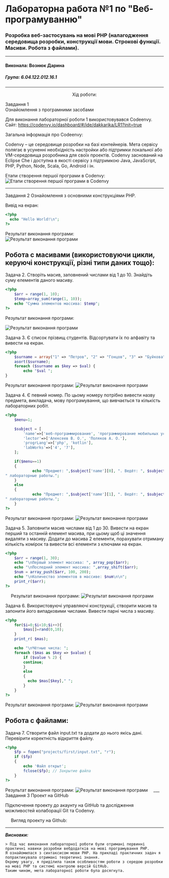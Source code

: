 # Лабораторна работа №1 по "Веб-програмуванню"
### Розробка веб-застосувань на мові PHP (налагодження середовища розробки, конструкції мови. Строкові функції. Масиви. Робота з файлами).

***
#### Виконала: Вознюк Дарина
##### Група: 6.04.122.012.16.1

***

<p align="center"><bold>
	Хід роботи:
	</bold></p>

Завдання 1<br/>
   Ознайомлення з програмними засобами<br/>

Для виконання лабораторної роботи 1 використовувався Codeenvy.<br/>
Сайт: https://codenvy.io/dashboard/#/ide/dakkarika/LR1?init=true<br/>

Загальна інформація про Codeenvy:<br/>

Codenvy – це середовище розробки на базі контейнерів. Мета сервісу полягає в усуненні необхідність настройки або підтримки локальної або VM-середовища розробника для своїх проектів.
Codenvy заснований на Eclipse Che і доступна в якості сервісу з підтримкою Java, JavaScript, PHP, Python, Node, Scala, Go, Android і ін.


Етапи створення першої програми в Codenvy:
![Етапи створення першої програми в Codenvy](/Codenvy.png)
___

Завдання 2
Ознайомлення з основними конструкціями PHP.

Вивід на екран:

```php
<?php   
  echo "Hello World!\n";
?>
```

Результат виконання програми:</br>
 ![Результат виконання програми](/Result_1.png)

Робота с масивами (використовуючи цикли, керуючі конструкції, різні типи даних тощо):
---

Задача 2. Створіть масив, заповнений числами від 1 до 10. Знайдіть суму елементів даного масиву.
```php
<?php
	$arr = range(1, 10);
	$temp=array_sum(range(1, 10));
	echo "Сумма элементов массива: $temp";
?>
```

Результат виконання програми:

  ![Результат виконання програми](/Result_2.png)

Задача 3. Є список прізвищ студентів. Відсортувати їх по алфавіту та вивести на екран.

```php
<?php
	$surname = array("1" => "Петров", "2" => "Гонцов", "3" => "Буйкова", "4" => "Сидоренко");
	asort($surname);
	foreach ($surname as $key => $val) {
        echo "$val ";
}
```

Результат виконання програми:
 ![Результат виконання програми](/Result_3.png)

Задача 4. Є певний номер. По цьому номеру потрібно вивести назву предмета, викладача, мову програмування, що вивчається та кількість лабораторних робіт.

```php
<?php
	$menu=1;

	$subject = [
 		'name'=>['веб-программирование', 'программирование мобильных устройств'],
 		'lector'=>['Алексеев В. О.', 'Поляков А. О.'],
 		'progrLang'=>['php', 'kotlin'],
 		'labWorks'=>['4', '7'],
	];

	if($menu==1)
	{
    		echo "Предмет: ",$subject['name'][0], ". Ведёт: ", $subject['lector'][0],". Изучается язык: ", $subject['progrLang'][0],". Нужно сдать: ", $subject['labWorks'][0],
" лабораторные работы."; 
	}
	else
	{
    		echo "Предмет: ",$subject['name'][1], ". Ведёт: ", $subject['lector'][1],". Изучается язык: ", $subject['progrLang'][1],". Нужно сдать: ", $subject['labWorks'][1],
" лабораторные работы."; 
	}
?>
```

Результат виконання програми:
  ![Результат виконання програми](/Result_4.png)

Задача 5. Заповнити масив числами від 1 до 30. Вивести на екран перший та останній елемент масива, при цьому щоб ці значення видаляти з масиву. Додати до масива 2 елементи, порахувати отриману кількість комірок та вивести всі елементи з ключами на екран.

```php
<?php
	$arr = range(1, 30);
	echo "\nПервый элемент массива: ", array_pop($arr);
	echo "\nПоследний элемент массива: ",array_shift($arr);
	$num = array_push($arr, 100, 200);
	echo "\nКоличество элементов в массиве: $num\n\n";
	print_r($arr);
?>
```

 
Результат виконання програми:
 ![Результат виконання програми](/Result_5.png) 

Задача 6. Використовуючі управляючі конструкції, створити масив та запонити його випадковими числами. Вивести парні числа з масиву.

```php
<?php
	for($i=0;$i<10;$i++){
  		$mas[]=rand(0,10);
	}
	print_r( $mas);

	echo "\nЧётные числа: ";
	foreach ($mas as $key => $value) {
	    if ($value % 2) { 
		continue;
	    }
	    else 
		{
		  echo $mas[$key]," ";
		}
	}
?>
```
Результат виконання програми:
 ![Результат виконання програми](/Result_6.png)

Робота с файлами:
---

Задача 7. Створити файл input.txt та додати до нього якісь дані. Перевірити коректність відкриття файлу.
 
```php
<?php
	$fp = fopen("projects/first/input.txt", "r");
	if ($fp)
	{
	    echo 'Файл открыт';
	    fclose($fp); // Закрытие файла
	}
?>
```

Результат виконання програми:
  ![Результат виконання програми](/Result_7.png)
 ___
Завдання 3
Проект на GitHub

Підключення проекту до акаунту на GitHub та дослідження можливостей колаборації Git та Codenvy.
 

 

 

 

 

 

 

 
Вигляд проекту на Github:
 
___
***Висновки:***<br/>

	> Під час виконання лабораторної роботи були отримані первинні практичні навики розробки вебдодатків на мові програмування PHP.
	Я ознайомилася з синтаксисом мови PHP. На прикладі практичних задач я попрактикувала отримані теоретичні знання.
	Окрему увагу, я приділила також особливостям роботи з середою розробки на мові PHP та системі контролю версій GitHub.
	Таким чином, мета лабораторної роботи була досягнута.


